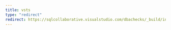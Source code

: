 ```yaml
---
title: vsts
type: "redirect"
redirect: https://sqlcollaborative.visualstudio.com/dbachecks/_build/index?definitionId=3
---
```

